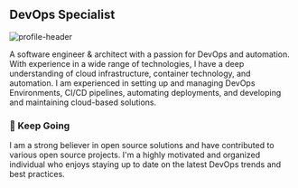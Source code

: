 ## DevOps Specialist

![profile-header](https://user-images.githubusercontent.com/7311629/220591521-ab9acee2-b2ba-427b-a4f1-1a750ed9ae1f.jpg)

A software engineer & architect with a passion for DevOps and automation. With experience in a wide range of technologies, I have a deep understanding of cloud infrastructure, container technology, and automation. I am experienced in setting up and managing DevOps Environments, CI/CD pipelines, automating deployments, and developing and maintaining cloud-based solutions.

### 🍿 Keep Going

I am a strong believer in open source solutions and have contributed to various open source projects. I'm a highly motivated and organized individual who enjoys staying up to date on the latest DevOps trends and best practices. 
